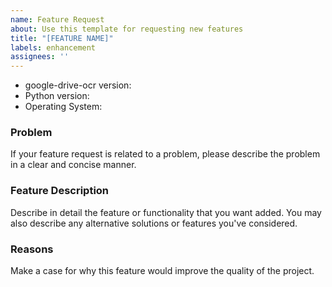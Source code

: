 ```yaml
---
name: Feature Request
about: Use this template for requesting new features
title: "[FEATURE NAME]"
labels: enhancement
assignees: ''
---
```


* google-drive-ocr version:
* Python version:
* Operating System:


### Problem

If your feature request is related to a problem, please describe the problem in a clear and concise manner. 

### Feature Description

Describe in detail the feature or functionality that you want added.
You may also describe any alternative solutions or features you've considered.

### Reasons

Make a case for why this feature would improve the quality of the project.

